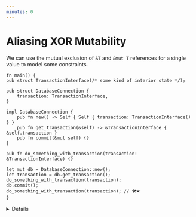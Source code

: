 ```yaml
---
minutes: 0
---
```


# Aliasing XOR Mutability

We can use the mutual exclusion of `&T` and `&mut T` references for a single value to model some constraints.

```rust,editable
fn main() {
pub struct TransactionInterface(/* some kind of interior state */);

pub struct DatabaseConnection {
    transaction: TransactionInterface,
}

impl DatabaseConnection {
    pub fn new() -> Self { Self { transaction: TransactionInterface() } }
    pub fn get_transaction(&self) -> &TransactionInterface { &self.transaction }
    pub fn commit(&mut self) {}
}

pub fn do_something_with_transaction(transaction: &TransactionInterface) {}

let mut db = DatabaseConnection::new();
let transaction = db.get_transaction();
do_something_with_transaction(transaction);
db.commit();
do_something_with_transaction(transaction); // 🛠️❌
}
```

<details>

- Aliasing XOR Mutability is a constraint that lets us model a bunch of non-cpu-bound-race-condition related circumstances.

- This is an instance of the "Aliasing XOR Mutability" being used to articulate "You can do X or you can do Y, but not both" in the API.

- TODO: Namedropping other things to work with this.

</details>